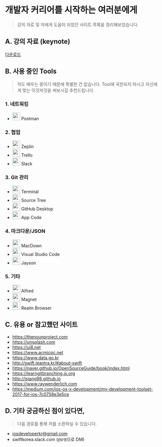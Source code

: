 # 개발자 커리어를 시작하는 여러분에게

> 강의 자료 및 저에게 도움이 되었던 사이트 목록을 정리해보았습니다.

## A. 강의 자료 (keynote)

[다운로드](https://github.com/fimuxd/Lecture/raw/master/패캠%20특강%201.key)

## B. 사용 중인 Tools

> 저도 배우는 중이기 때문에 특별한 건 없습니다. Tool에 국한되지 마시고 자신에게 맞는 이것저것을 써보시길 추천드립니다. 

### 1. 네트워킹

* <img src = "https://seeklogo.com/images/P/postman-logo-F43375A2EB-seeklogo.com.png" width = 25> Postman

### 2. 협업

* <img src = "https://zeplin.io/img/favicon/256x256.png" width = 25> Zeplin
* <img src = "https://seeklogo.com/images/T/trello-logo-CE7B690E34-seeklogo.com.png" width = 25> Trello
* <img src = "https://upload.wikimedia.org/wikipedia/commons/7/76/Slack_Icon.png" width = 25> Slack

### 3. Git 관리

* <img src = "https://upload.wikimedia.org/wikipedia/commons/b/b3/Terminalicon2.png" width = 25> Terminal
* <img src = "https://morrislaptop.gallerycdn.vsassets.io/extensions/morrislaptop/vscode-open-in-sourcetree/0.2.6/1505725471223/Microsoft.VisualStudio.Services.Icons.Default" width = 25> Source Tree
* <img src = "https://electron.atom.io/images/apps/github-desktop-icon.png" width = 25> GitHub Desktop
* <img src = "https://cdn.worldvectorlogo.com/logos/appcode-1.svg" width = 25> App Code

### 4. 마크다운/JSON

* <img src = "https://macdown.uranusjr.com/static/images/logo.png" width = 25> MacDown
* <img src = "https://dl2.macupdate.com/images/icons256/54025.png?d=1518703642" width = 25> Visual Studio Code
* <img src = "https://is5-ssl.mzstatic.com/image/thumb/Purple122/v4/24/de/f1/24def10e-19e4-03e2-ac3b-0aa24b2a48b0/AppIcon.png/1200x630bb.png" width = 25> Jayson

### 5. 기타

* <img src = "https://www.alfredapp.com/media/logo.png" width = 25> Alfred
* <img src = "http://magnet.crowdcafe.com/imgs/icon.svg" width = 25> Magnet
* <img src = "https://is5-ssl.mzstatic.com/image/thumb/Purple128/v4/93/32/e9/9332e912-7a2d-32e8-7d34-b5d49b3946ff/AppIcon.png/1200x630bb.png" width = 25> Realm Browser


## C. 유용 or 참고했던 사이트

* https://thenounproject.com
* https://unsplash.com
* https://ui8.net
* https://www.acmicpc.net
* https://www.data.go.kr
* http://swift.leantra.kr/#about-swift
* https://naver.github.io/OpenSourceGuide/book/index.html
* https://learngitbranching.js.org
* http://isjang98.github.io
* https://www.raywenderlich.com
* https://medium.com/ios-os-x-development/my-development-toolset-2017-for-ios-7c0758e3e5ce

## D. 기타 궁금하신 점이 있다면, 

> 다음 경로를 통해 저를 소환하실 수 있습니다. 

* iosdeveloperkr@gmail.com
* swiftkorea.slack.com (`@보영`으로 DM)
